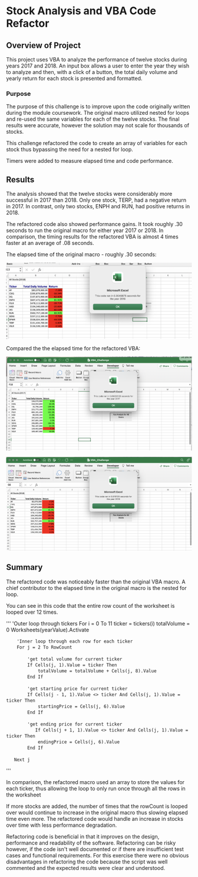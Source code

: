 # Stock Analysis and VBA Code Refactor

## Overview of Project

This project uses VBA to analyze the performance of twelve stocks during years 2017 and 2018. An input box allows a user to enter the year they wish to analyze and then, with a click of a button, the total daily volume and yearly return for each stock is presented and formatted.

### Purpose

The purpose of this challenge is to improve upon the code originally written during the module coursework.  The original macro utilized nested for loops and re-used the same variables for each of the twelve stocks.  The final results were accurate, however the solution may not scale for thousands of stocks.  

This challenge refactored the code to create an array of variables for each stock thus bypassing the need for a nested for loop.

Timers were added to measure elapsed time and code performance.


## Results

The analysis showed that the twelve stocks were considerably more successful in 2017 than 2018. Only one stock, TERP, had a negative return in 2017. In contrast, only two stocks, ENPH and RUN, had positive returns in 2018.  

The refactored code also showed performance gains.  It took roughly .30 seconds to run the original macro for either year 2017 or 2018.  In comparison, the timing results for the refactored VBA is almost 4 times faster at an average of .08 seconds.

The elapsed time of the original macro - roughly .30 seconds:

![Screenshot of timer - not refactored](/Resources/Original_Timing.png)

Compared the the elapsed time for the refactored VBA:

![Screenshot of timer - year 2017](/Resources/VBA_Challenge_2017.png)

![Screenshot of timer - year 2018](/Resources/VBA_Challenge_2018.png)

## Summary

The refactored code was noticeably faster than the original VBA macro.  A chief contributor to the elapsed time in the original macro is the nested for loop.

You can see in this code that the entire row count of the worksheet is looped over 12 times.

'''
   'Outer loop through tickers
    For i = 0 To 11
        ticker = tickers(i)
        totalVolume = 0
        Worksheets(yearValue).Activate
        
        'Inner loop through each row for each ticker
        For j = 2 To RowCount

            'get total volume for current ticker
            If Cells(j, 1).Value = ticker Then
                totalVolume = totalVolume + Cells(j, 8).Value
            End If
            
            'get starting price for current ticker
            If Cells(j - 1, 1).Value <> ticker And Cells(j, 1).Value = ticker Then
                startingPrice = Cells(j, 6).Value
            End If
            
            'get ending price for current ticker
               If Cells(j + 1, 1).Value <> ticker And Cells(j, 1).Value = ticker Then
                endingPrice = Cells(j, 6).Value
            End If
            
       Next j
        
'''

In comparison, the refactored macro used an array to store the values for each ticker, thus allowing the loop to only run once through all the rows in the worksheet

If more stocks are added, the number of times that the rowCount is looped over would continue to increase in the original macro thus slowing elapsed time even more.  The refactored code would handle an increase in stocks over time with less performance degradation.

Refactoring code is beneficial in that it improves on the design, performance and readability of the software.  Refactoring can be risky however, if the code isn't well documented or if there are insufficient test cases and functional requirements. For this exercise there were no obvious disadvantages in refactoring the code because the script was well commented and the expected results were clear and understood.


